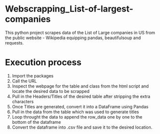 # Webscrapping_List-of-largest-companies
This python project scrapes data of the List of Large companies in US from the public website - Wikipedia equipping pandas, beautifulsoup and requests.

# Execution process
1. Import the packages
2. Call the URL
3. Inspect the webpage for the table and class from the html script and locate the desired data to be scrapped
4. Pull in the Headers/Titles of the desired table after stripping the extra characters
5. Once Titles are generated, convert it into a DataFrame using Pandas
6. Pull in the data from the table which was used to generate titles
7. Loop throught the data to append the row_data one by one to the bottom of the dataframe
8. Convert the dataframe into .csv file and save it to the desired location.
